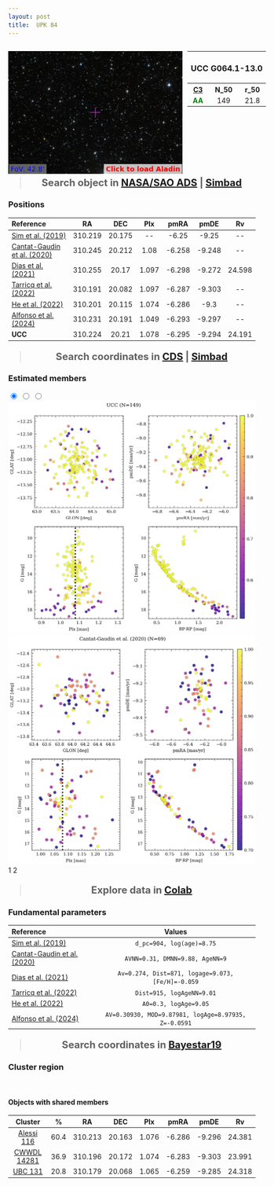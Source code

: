 ```yaml
---
layout: post
title:  UPK 84
---
```

<div style="display: flex; justify-content: space-between; width:720px;height:250px">
<div style="text-align: center;">

<!-- Static image + data attributes for FOV and target -->
<img id="aladin_img"
     data-umami-event="aladin_load"
     src="https://raw.githubusercontent.com/ucc23/Q1N/main/plots/aladin/upk84.webp"
     alt="Click to load Aladin Lite" 
     style="width:355px;height:250px; cursor: pointer;"
     data-fov="0.727" 
     data-target="310.224 20.21"/>
<!-- Div to contain Aladin Lite viewer -->
<div id="aladin-lite-div" style="width:355px;height:250px;display:none;"></div>
<!-- Aladin Lite script (will be loaded after the image is clicked) -->
<script src="{{ site.baseurl }}/scripts/aladin_load.js"></script>

</div>
<!-- Left block -->

<table style="width:355px;height:250px;">
  <!-- Row 1 (title) -->
  <tr>
    <td colspan="5"><h3>UCC G064.1-13.0</h3></td>
  </tr>
  <!-- Row 2 -->
  <tr>
    <th style="text-align: center;"><a href="https://ucc.ar/faq#what-is-the-c3-parameter" title="Combined class">C3</a></th>
    <th style="text-align: center;"><div title="Stars with membership probability >50%">N_50</div></th>
    <th style="text-align: center;"><div title="Radius that contains half the members [arcmin]">r_50</div></th>
  </tr>
  <!-- Row 3 -->
  <tr>
    <td style="text-align: center;"><span style="color: green; font-weight: bold;">A</span><span style="color: green; font-weight: bold;">A</span></td>
    <td style="text-align: center;">149</td>
    <td style="text-align: center;">21.8</td>
  </tr>
</table>
</div>

> <p style="text-align:center; font-weight: bold; font-size:20px">Search object in <a data-umami-event="nasa_search" href="https://ui.adsabs.harvard.edu/search/q=%20collection%3Aastronomy%20body%3A%22UPK%2084%22&sort=date%20desc%2C%20bibcode%20desc&p_=0" target="_blank">NASA/SAO ADS</a> | <a data-umami-event="simbad_search" href="https://simbad.cds.unistra.fr/simbad/sim-id-refs?Ident=upk84" target="_blank">Simbad</a></p>


### Positions

| Reference    | RA    | DEC   | Plx  | pmRA  | pmDE   |  Rv  |
| :---         | :---: | :---: | :---: | :---: | :---: | :---: |
|[Sim et al. (2019)](https://ui.adsabs.harvard.edu/abs/2019JKAS...52..145S) | 310.219 | 20.175 | -- | -6.25 | -9.25 | -- |
|[Cantat-Gaudin et al. (2020)](https://ui.adsabs.harvard.edu/abs/2020A%26A...640A...1C) | 310.245 | 20.212 | 1.08 | -6.258 | -9.248 | -- |
|[Dias et al. (2021)](https://ui.adsabs.harvard.edu/abs/2021MNRAS.504..356D) | 310.255 | 20.17 | 1.097 | -6.298 | -9.272 | 24.598 |
|[Tarricq et al. (2022)](https://ui.adsabs.harvard.edu/abs/2022A%26A...659A..59T) | 310.191 | 20.082 | 1.097 | -6.287 | -9.303 | -- |
|[He et al. (2022)](https://ui.adsabs.harvard.edu/abs/2022ApJS..262....7H) | 310.201 | 20.115 | 1.074 | -6.286 | -9.3 | -- |
|[Alfonso et al. (2024)](https://ui.adsabs.harvard.edu/abs/2024A%26A...689A..18A) | 310.231 | 20.191 | 1.049 | -6.293 | -9.297 | -- |
| **UCC** |310.224 | 20.21 | 1.078 | -6.295 | -9.294 | 24.191 |

> <p style="text-align:center; font-weight: bold; font-size:20px">Search coordinates in <a data-umami-event="cds_coord_search" href="https://cdsportal.u-strasbg.fr/?target=310.224,+20.21" target="_blank">CDS</a> | <a data-umami-event="simbad_coord_search" href="https://simbad.cds.unistra.fr/mobile/object_list.html?coord=310.224%2020.21&output=json&radius=5&userEntry=upk84" target="_blank">Simbad</a></p>

### Estimated members

<div class="carousel">
<input type="radio" name="radio-btn" id="slide1" checked>
<input type="radio" name="radio-btn" id="slide1">
<input type="radio" name="radio-btn" id="slide2">
<div class="slides">
<div class="slide">
<a href="https://raw.githubusercontent.com/ucc23/Q1N/main/plots/UCC/upk84.webp" target="_blank">
<img src="https://raw.githubusercontent.com/ucc23/Q1N/main/plots/UCC/upk84.webp" alt="UPK 84 UCC">
</a>
</div>
<div class="slide">
<a href="https://raw.githubusercontent.com/ucc23/Q1N/main/plots/CANTAT20/upk84.webp" target="_blank">
<img src="https://raw.githubusercontent.com/ucc23/Q1N/main/plots/CANTAT20/upk84.webp" alt="UPK 84 CANTAT20">
</a>
</div>
</div>
<div class="indicators">
<label for="slide1">1</label>
<label for="slide2">2</label>
</div>
</div>


> <p style="text-align:center; font-weight: bold; font-size:20px">Explore data in <a data-umami-event="colab" href="https://colab.research.google.com/github/ucc23/ucc/blob/main/assets/notebook.ipynb" target="_blank">Colab</a></p>


### Fundamental parameters

| Reference |  Values |
| :---      |  :---:  |
| [Sim et al. (2019)](https://ui.adsabs.harvard.edu/abs/2019JKAS...52..145S) | `d_pc=904, log(age)=8.75` |
| [Cantat-Gaudin et al. (2020)](https://ui.adsabs.harvard.edu/abs/2020A%26A...640A...1C) | `AVNN=0.31, DMNN=9.88, AgeNN=9` |
| [Dias et al. (2021)](https://ui.adsabs.harvard.edu/abs/2021MNRAS.504..356D) | `Av=0.274, Dist=871, logage=9.073, [Fe/H]=-0.059` |
| [Tarricq et al. (2022)](https://ui.adsabs.harvard.edu/abs/2022A%26A...659A..59T) | `Dist=915, logAgeNN=9.01` |
| [He et al. (2022)](https://ui.adsabs.harvard.edu/abs/2022ApJS..262....7H) | `A0=0.3, logAge=9.05` |
| [Alfonso et al. (2024)](https://ui.adsabs.harvard.edu/abs/2024A%26A...689A..18A) | `AV=0.30930, MOD=9.87981, logAge=8.97935, Z=-0.0591` |

> <p style="text-align:center; font-weight: bold; font-size:20px">Search coordinates in <a data-umami-event="bayestar" href="http://argonaut.skymaps.info/query?lon=64.041%20&lat=-13.11&coordsys=gal&mapname=bayestar2019" target="_blank">Bayestar19</a></p>


### Cluster region

<html lang="en">
  <body>
    <center>
    <div id="plot-params"
         data-oc-name="upk84"
         data-ra-center="310.25"
         data-dec-center="20.21"
         data-rad-deg="21.8"
         data-plx="1.078">
    </div>
    <div id="plot-container">
        <div id="plot"></div>
    </div>
    <script defer type="module" src="{{ site.baseurl }}/scripts/radec_scatter.js"></script>
    </center>
  </body>
</html>
<br>


#### Objects with shared members

| Cluster | <span title="Percentage of members that this OC shares with the ones listed">%</span>   | RA   | DEC   | Plx   | pmRA  | pmDE  | Rv    |
| :---:   | :-: |:---: | :---: | :---: | :---: | :---: | :---: |
|[Alessi 116](/_clusters/alessi116/)| 60.4 | 310.213 | 20.163 | 1.076 | -6.286 | -9.296 | 24.381 |
|[CWWDL 14281](/_clusters/cwwdl14281/)| 36.9 | 310.196 | 20.172 | 1.074 | -6.283 | -9.303 | 23.991 |
|[UBC 131](/_clusters/ubc131/)| 20.8 | 310.179 | 20.068 | 1.065 | -6.259 | -9.285 | 24.318 |